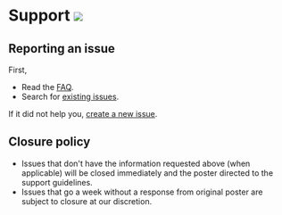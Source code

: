 # Support [![](https://isitmaintained.com/badge/resolution/portapps/twitch-portable.svg)](https://isitmaintained.com/project/portapps/twitch-portable)

## Reporting an issue

First,

* Read the [FAQ](http://portapps.github.io/doc/faq/).
* Search for [existing issues](https://github.com/portapps/twitch-portable/issues?utf8=%E2%9C%93&q=).

If it did not help you, [create a new issue](https://github.com/portapps/twitch-portable/issues).

## Closure policy

* Issues that don't have the information requested above (when applicable) will be closed immediately and the poster directed to the support guidelines.
* Issues that go a week without a response from original poster are subject to closure at our discretion.
